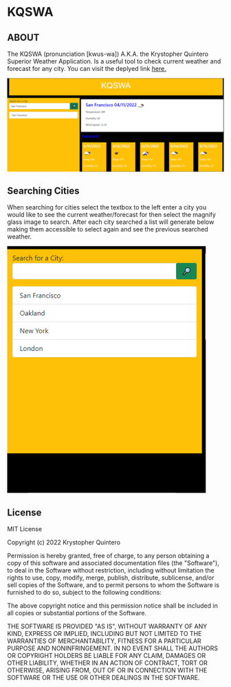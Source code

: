 # KQSWA
## **ABOUT**
The KQSWA (pronunciation [kwus-wa]) A.K.A. the Krystopher Quintero Superior Weather Application. Is a useful tool to check current weather and forecast for any city. You can visit the deplyed link [here.](https://krystopherq.github.io/KQSWA/)

![Website-screen-shot](assets/website.png)

## **Searching Cities**
When searching for cities select the textbox to the left enter a city you would like to see the current weather/forecast for then select the magnify glass image to search. After each city searched a list will generate below making them accessible to select again and see the previous searched weather.

![save](assets/search.png)

## License
MIT License

Copyright (c) 2022 Krystopher Quintero

Permission is hereby granted, free of charge, to any person obtaining a copy
of this software and associated documentation files (the "Software"), to deal
in the Software without restriction, including without limitation the rights
to use, copy, modify, merge, publish, distribute, sublicense, and/or sell
copies of the Software, and to permit persons to whom the Software is
furnished to do so, subject to the following conditions:

The above copyright notice and this permission notice shall be included in all
copies or substantial portions of the Software.

THE SOFTWARE IS PROVIDED "AS IS", WITHOUT WARRANTY OF ANY KIND, EXPRESS OR
IMPLIED, INCLUDING BUT NOT LIMITED TO THE WARRANTIES OF MERCHANTABILITY,
FITNESS FOR A PARTICULAR PURPOSE AND NONINFRINGEMENT. IN NO EVENT SHALL THE
AUTHORS OR COPYRIGHT HOLDERS BE LIABLE FOR ANY CLAIM, DAMAGES OR OTHER
LIABILITY, WHETHER IN AN ACTION OF CONTRACT, TORT OR OTHERWISE, ARISING FROM,
OUT OF OR IN CONNECTION WITH THE SOFTWARE OR THE USE OR OTHER DEALINGS IN THE
SOFTWARE.
